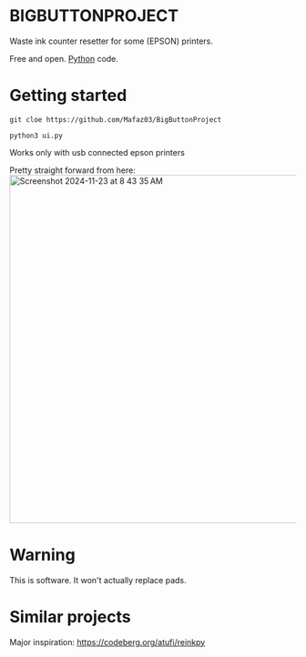 BIGBUTTONPROJECT
=======
Waste ink counter resetter for some (EPSON) printers.

Free and open. [Python](https://python.org) code.


# Getting started

```
git cloe https://github.com/Mafaz03/BigButtonProject
```

```
python3 ui.py
```

Works only with usb connected epson printers

Pretty straight forward from here:
<img width="612" alt="Screenshot 2024-11-23 at 8 43 35 AM" src="https://github.com/user-attachments/assets/f5e9a104-ed46-47b9-ad38-9ad03d0c6916">

# Warning

This is software. It won't actually replace pads.



# Similar projects

Major inspiration: https://codeberg.org/atufi/reinkpy
